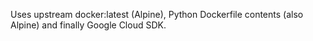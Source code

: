Uses upstream docker:latest (Alpine), Python Dockerfile contents (also Alpine) and finally Google Cloud SDK.
